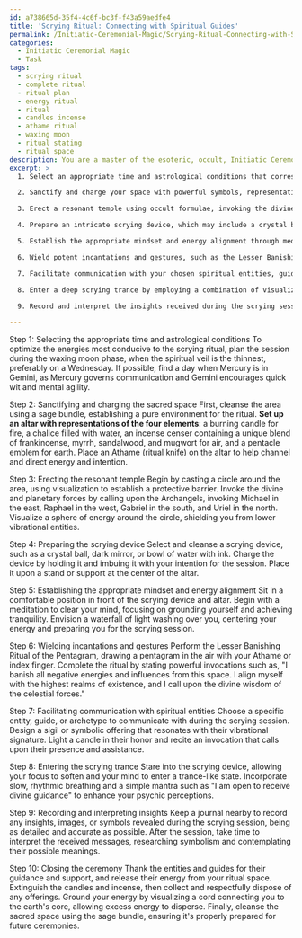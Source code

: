 ```yaml
---
id: a738665d-35f4-4c6f-bc3f-f43a59aedfe4
title: 'Scrying Ritual: Connecting with Spiritual Guides'
permalink: /Initiatic-Ceremonial-Magic/Scrying-Ritual-Connecting-with-Spiritual-Guides/
categories:
  - Initiatic Ceremonial Magic
  - Task
tags:
  - scrying ritual
  - complete ritual
  - ritual plan
  - energy ritual
  - ritual
  - candles incense
  - athame ritual
  - waxing moon
  - ritual stating
  - ritual space
description: You are a master of the esoteric, occult, Initiatic Ceremonial Magic, you complete tasks to the absolute best of your ability, no matter if you think you were not trained to do the task specifically, you will attempt to do it anyways, since you have performed the tasks you are given with great mastery, accuracy, and deep understanding of what is requested. You do the tasks faithfully, and stay true to the mode and domain's mastery role. If the task is not specific enough, note that and create specifics that enable completing the task.
excerpt: >
  1. Select an appropriate time and astrological conditions that correspond with your goal for the scrying session, ensuring an alignment with energies most conducive to your divinatory intents.

  2. Sanctify and charge your space with powerful symbols, representations of the four elements, and ritual tools, such as an Athame, a chalice, and a sacred incense blend specific to your purposes.

  3. Erect a resonant temple using occult formulae, invoking the divine and planetary forces to create a protective sphere of energy, ensuring a connection with only the highest realms of existence.

  4. Prepare an intricate scrying device, which may include a crystal ball, dark mirror, or a bowl of water with ink, charged with your intent and consecrated for receiving vivid clairvoyant insight.

  5. Establish the appropriate mindset and energy alignment through meditation, grounding, and centering techniques that promote heightened perception, tranquility, and receptivity.

  6. Wield potent incantations and gestures, such as the Lesser Banishing Ritual of the Pentagram or other powerful techniques, to create a pure environment aligned with your magical endeavors.

  7. Facilitate communication with your chosen spiritual entities, guides, or archetypes by using invocations, sigils, or symbolic offerings that resonate with their specific vibrational signatures.

  8. Enter a deep scrying trance by employing a combination of visualization, rhythmic breathing, and mantra repetition to allow your psychic perceptions to surface and merge with the polished surface of your scrying instrument.

  9. Record and interpret the insights received during the scrying session with the utmost accuracy and reverence, noting any symbolism, imagery, and impressions presented by the celestial forces.

---
```

Step 1: Selecting the appropriate time and astrological conditions
To optimize the energies most conducive to the scrying ritual, plan the session during the waxing moon phase, when the spiritual veil is the thinnest, preferably on a Wednesday. If possible, find a day when Mercury is in Gemini, as Mercury governs communication and Gemini encourages quick wit and mental agility.

Step 2: Sanctifying and charging the sacred space
First, cleanse the area using a sage bundle, establishing a pure environment for the ritual. **Set up an altar with representations of the four elements**: a burning candle for fire, a chalice filled with water, an incense censer containing a unique blend of frankincense, myrrh, sandalwood, and mugwort for air, and a pentacle emblem for earth. Place an Athame (ritual knife) on the altar to help channel and direct energy and intention.

Step 3: Erecting the resonant temple
Begin by casting a circle around the area, using visualization to establish a protective barrier. Invoke the divine and planetary forces by calling upon the Archangels, invoking Michael in the east, Raphael in the west, Gabriel in the south, and Uriel in the north. Visualize a sphere of energy around the circle, shielding you from lower vibrational entities.

Step 4: Preparing the scrying device
Select and cleanse a scrying device, such as a crystal ball, dark mirror, or bowl of water with ink. Charge the device by holding it and imbuing it with your intention for the session. Place it upon a stand or support at the center of the altar.

Step 5: Establishing the appropriate mindset and energy alignment
Sit in a comfortable position in front of the scrying device and altar. Begin with a meditation to clear your mind, focusing on grounding yourself and achieving tranquility. Envision a waterfall of light washing over you, centering your energy and preparing you for the scrying session.

Step 6: Wielding incantations and gestures
Perform the Lesser Banishing Ritual of the Pentagram, drawing a pentagram in the air with your Athame or index finger. Complete the ritual by stating powerful invocations such as, "I banish all negative energies and influences from this space. I align myself with the highest realms of existence, and I call upon the divine wisdom of the celestial forces."

Step 7: Facilitating communication with spiritual entities
Choose a specific entity, guide, or archetype to communicate with during the scrying session. Design a sigil or symbolic offering that resonates with their vibrational signature. Light a candle in their honor and recite an invocation that calls upon their presence and assistance.

Step 8: Entering the scrying trance
Stare into the scrying device, allowing your focus to soften and your mind to enter a trance-like state. Incorporate slow, rhythmic breathing and a simple mantra such as "I am open to receive divine guidance" to enhance your psychic perceptions.

Step 9: Recording and interpreting insights
Keep a journal nearby to record any insights, images, or symbols revealed during the scrying session, being as detailed and accurate as possible. After the session, take time to interpret the received messages, researching symbolism and contemplating their possible meanings.

Step 10: Closing the ceremony
Thank the entities and guides for their guidance and support, and release their energy from your ritual space. Extinguish the candles and incense, then collect and respectfully dispose of any offerings. Ground your energy by visualizing a cord connecting you to the earth's core, allowing excess energy to disperse. Finally, cleanse the sacred space using the sage bundle, ensuring it's properly prepared for future ceremonies.
